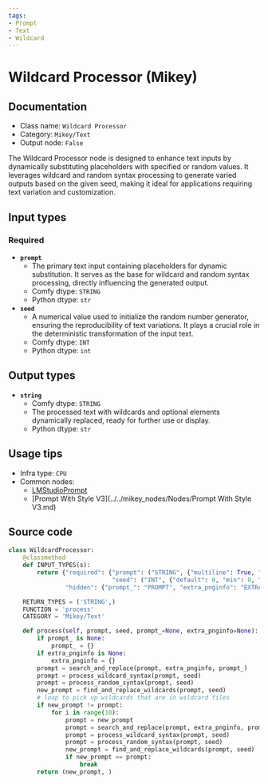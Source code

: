 ```yaml
---
tags:
- Prompt
- Text
- Wildcard
---
```


# Wildcard Processor (Mikey)
## Documentation
- Class name: `Wildcard Processor`
- Category: `Mikey/Text`
- Output node: `False`

The Wildcard Processor node is designed to enhance text inputs by dynamically substituting placeholders with specified or random values. It leverages wildcard and random syntax processing to generate varied outputs based on the given seed, making it ideal for applications requiring text variation and customization.
## Input types
### Required
- **`prompt`**
    - The primary text input containing placeholders for dynamic substitution. It serves as the base for wildcard and random syntax processing, directly influencing the generated output.
    - Comfy dtype: `STRING`
    - Python dtype: `str`
- **`seed`**
    - A numerical value used to initialize the random number generator, ensuring the reproducibility of text variations. It plays a crucial role in the deterministic transformation of the input text.
    - Comfy dtype: `INT`
    - Python dtype: `int`
## Output types
- **`string`**
    - Comfy dtype: `STRING`
    - The processed text with wildcards and optional elements dynamically replaced, ready for further use or display.
    - Python dtype: `str`
## Usage tips
- Infra type: `CPU`
- Common nodes:
    - [LMStudioPrompt](../../mikey_nodes/Nodes/LMStudioPrompt.md)
    - [Prompt With Style V3](../../mikey_nodes/Nodes/Prompt With Style V3.md)



## Source code
```python
class WildcardProcessor:
    @classmethod
    def INPUT_TYPES(s):
        return {"required": {"prompt": ("STRING", {"multiline": True, "placeholder": "Prompt Text"}),
                             "seed": ("INT", {"default": 0, "min": 0, "max": 0xffffffffffffffff})},
                "hidden": {"prompt_": "PROMPT", "extra_pnginfo": "EXTRA_PNGINFO"},}

    RETURN_TYPES = ('STRING',)
    FUNCTION = 'process'
    CATEGORY = 'Mikey/Text'

    def process(self, prompt, seed, prompt_=None, extra_pnginfo=None):
        if prompt_ is None:
            prompt_ = {}
        if extra_pnginfo is None:
            extra_pnginfo = {}
        prompt = search_and_replace(prompt, extra_pnginfo, prompt_)
        prompt = process_wildcard_syntax(prompt, seed)
        prompt = process_random_syntax(prompt, seed)
        new_prompt = find_and_replace_wildcards(prompt, seed)
        # loop to pick up wildcards that are in wildcard files
        if new_prompt != prompt:
            for i in range(10):
                prompt = new_prompt
                prompt = search_and_replace(prompt, extra_pnginfo, prompt_)
                prompt = process_wildcard_syntax(prompt, seed)
                prompt = process_random_syntax(prompt, seed)
                new_prompt = find_and_replace_wildcards(prompt, seed)
                if new_prompt == prompt:
                    break
        return (new_prompt, )

```
